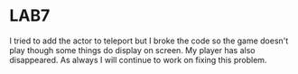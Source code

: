 # LAB7
I tried to add the actor to teleport but I broke the code so the game doesn't play though some things do display on screen. My player has also disappeared. As always I will continue to work on fixing this problem.
